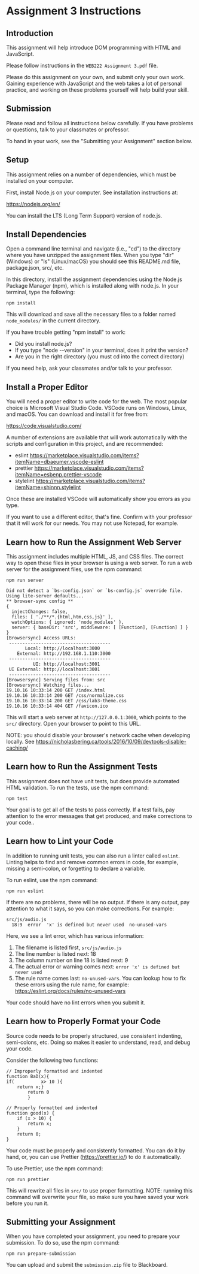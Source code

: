 # Assignment 3 Instructions

## Introduction

This assignment will help introduce DOM programming with HTML and JavaScript.

Please follow instructions in the `WEB222 Assignment 3.pdf` file.

Please do this assignment on your own, and submit only your own work.
Gaining experience with JavaScript and the web takes a lot of personal practice,
and working on these problems yourself will help build your skill.

## Submission

Please read and follow all instructions below carefully. If you have problems
or questions, talk to your classmates or professor.

To hand in your work, see the "Submitting your Assignment" section below.

## Setup

This assignment relies on a number of dependencies, which must be installed on
your computer.

First, install Node.js on your computer. See installation instructions at:

https://nodejs.org/en/

You can install the LTS (Long Term Support) version of node.js.

## Install Dependencies

Open a command line terminal and navigate (i.e., "cd") to the directory where
you have unzipped the assignment files. When you type "dir" (Windows) or
"ls" (Linux/macOS) you should see this README.md file, package.json, src/, etc.

In this directory, install the assignment dependencies using the
Node.js Package Manager (npm), which is installed along with node.js. In your
terminal, type the following:

```
npm install
```

This will download and save all the necessary files to a folder named
`node_modules/` in the current directory.

If you have trouble getting "npm install" to work:

- Did you install node.js?
- If you type "node --version" in your terminal, does it print the version?
- Are you in the right directory (you must cd into the correct directory)

If you need help, ask your classmates and/or talk to your professor.

## Install a Proper Editor

You will need a proper editor to write code for the web. The most popular choice
is Microsoft Visual Studio Code. VSCode runs on Windows, Linux, and macOS.
You can download and install it for free from:

https://code.visualstudio.com/

A number of extensions are available that will work automatically with
the scripts and configuration in this project, and are recommended:

- eslint https://marketplace.visualstudio.com/items?itemName=dbaeumer.vscode-eslint
- prettier https://marketplace.visualstudio.com/items?itemName=esbenp.prettier-vscode
- stylelint https://marketplace.visualstudio.com/items?itemName=shinnn.stylelint

Once these are installed VSCode will automatically show you errors as you type.

If you want to use a different editor, that's fine. Confirm with your professor
that it will work for our needs. You may not use Notepad, for example.

## Learn how to Run the Assignment Web Server

This assignment includes multiple HTML, JS, and CSS files. The correct way to
open these files in your browser is using a web server. To run a web server
for the assignment files, use the npm command:

```
npm run server

Did not detect a `bs-config.json` or `bs-config.js` override file. Using lite-server defaults...
** browser-sync config **
{
  injectChanges: false,
  files: [ './**/*.{html,htm,css,js}' ],
  watchOptions: { ignored: 'node_modules' },
  server: { baseDir: 'src', middleware: [ [Function], [Function] ] }
}
[Browsersync] Access URLs:
 --------------------------------------
       Local: http://localhost:3000
    External: http://192.168.1.110:3000
 --------------------------------------
          UI: http://localhost:3001
 UI External: http://localhost:3001
 --------------------------------------
[Browsersync] Serving files from: src
[Browsersync] Watching files...
19.10.16 10:33:14 200 GET /index.html
19.10.16 10:33:14 200 GET /css/normalize.css
19.10.16 10:33:14 200 GET /css/lab3-theme.css
19.10.16 10:33:14 404 GET /favicon.ico
```

This will start a web server at `http://127.0.0.1:3000`, which points to
the `src/` directory. Open your browser to point to this URL.

NOTE: you should disable your browser's network cache when developing locally.
See https://nicholasbering.ca/tools/2016/10/09/devtools-disable-caching/

## Learn how to Run the Assignment Tests

This assignment does not have unit tests, but does provide automated HTML
validation. To run the tests, use the npm command:

```
npm test
```

Your goal is to get all of the tests to pass correctly. If a test fails, pay
attention to the error messages that get produced, and make corrections to your
code..

## Learn how to Lint your Code

In addition to running unit tests, you can also run a linter called `eslint`.
Linting helps to find and remove common errors in code, for example, missing
a semi-colon, or forgetting to declare a variable.

To run eslint, use the npm command:

```
npm run eslint
```

If there are no problems, there will be no output. If there is any output,
pay attention to what it says, so you can make corrections. For example:

```
src/js/audio.js
  18:9  error  'x' is defined but never used  no-unused-vars
```

Here, we see a lint error, which has various information:

1. The filename is listed first, `src/js/audio.js`
1. The line number is listed next: 18
1. The column number on line 18 is listed next: 9
1. The actual error or warning comes next: `error 'x' is defined but never used`
1. The rule name comes last: `no-unused-vars`. You can lookup how to fix these errors using the rule name, for example: https://eslint.org/docs/rules/no-unused-vars

Your code should have no lint errors when you submit it.

## Learn how to Properly Format your Code

Source code needs to be properly structured, use consistent indenting, semi-colons,
etc. Doing so makes it easier to understand, read, and debug your code.

Consider the following two functions:

```
// Improperly formatted and indented
function BaD(x){
if(          x> 10 ){
    return x;}
        return 0
        }

// Properly formatted and indented
function good(x) {
    if (x > 10) {
        return x;
    }
    return 0;
}
```

Your code must be properly and consistently formatted. You can do it by hand,
or, you can use Prettier (https://prettier.io/) to do it automatically.

To use Prettier, use the npm command:

```
npm run prettier
```

This will rewrite all files in `src/` to use proper formatting. NOTE:
running this command will overwrite your file, so make sure you have saved
your work before you run it.

## Submitting your Assignment

When you have completed your assignment, you need to prepare your submission.
To do so, use the npm command:

```
npm run prepare-submission
```

You can upload and submit the `submission.zip` file to Blackboard.
